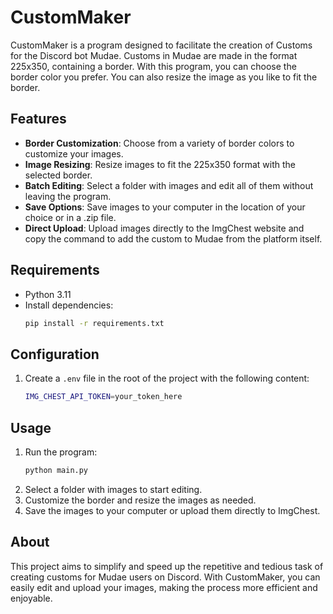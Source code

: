 # CustomMaker

CustomMaker is a program designed to facilitate the creation of Customs for the Discord bot Mudae. Customs in Mudae are made in the format 225x350, containing a border. With this program, you can choose the border color you prefer. You can also resize the image as you like to fit the border. 

## Features

- **Border Customization**: Choose from a variety of border colors to customize your images.
- **Image Resizing**: Resize images to fit the 225x350 format with the selected border.
- **Batch Editing**: Select a folder with images and edit all of them without leaving the program.
- **Save Options**: Save images to your computer in the location of your choice or in a .zip file.
- **Direct Upload**: Upload images directly to the ImgChest website and copy the command to add the custom to Mudae from the platform itself.

## Requirements

- Python 3.11
- Install dependencies:
    ```sh
    pip install -r requirements.txt
    ```

## Configuration

1. Create a `.env` file in the root of the project with the following content:
    ```sh
    IMG_CHEST_API_TOKEN=your_token_here
    ```

## Usage
1. Run the program:
    ```sh
    python main.py
    ```
2. Select a folder with images to start editing.
3. Customize the border and resize the images as needed.
4. Save the images to your computer or upload them directly to ImgChest.

## About

This project aims to simplify and speed up the repetitive and tedious task of creating customs for Mudae users on Discord. With CustomMaker, you can easily edit and upload your images, making the process more efficient and enjoyable.
